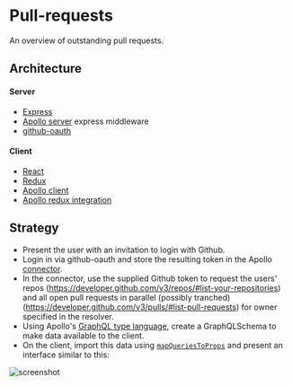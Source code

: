 # Pull-requests
An overview of outstanding pull requests.

## Architecture

#### Server

* [Express](http://expressjs.com/)
* [Apollo server](http://docs.apollostack.com/apollo-server/tools.html) express middleware
* [github-oauth](https://www.npmjs.com/package/github-oauth)

#### Client

* [React](https://facebook.github.io/react/)
* [Redux](https://github.com/reactjs/redux)
* [Apollo client](http://docs.apollostack.com/apollo-client/)
* [Apollo redux integration](http://docs.apollostack.com/apollo-client/redux.html)

## Strategy

* Present the user with an invitation to login with Github.
* Login in via github-oauth and store the resulting token in the Apollo [connector](http://docs.apollostack.com/apollo-server/guide.html#Connectors).
* In the connector, use the supplied Github token to request the users' repos (https://developer.github.com/v3/repos/#list-your-repositories) and all open pull requests in parallel (possibly tranched) (https://developer.github.com/v3/pulls/#list-pull-requests) for owner specified in the resolver.
* Using Apollo's [GraphQL type language](http://docs.apollostack.com/apollo-server/generate-schema.html), create a GraphQLSchema to make data available to the client.
* On the client, import this data using [`mapQueriesToProps`](http://docs.apollostack.com/apollo-client/react.html) and present an interface similar to this:

![screenshot](https://cloud.githubusercontent.com/assets/3180526/15503080/a15aeefc-21af-11e6-9616-d3ea6f990f4f.png)
